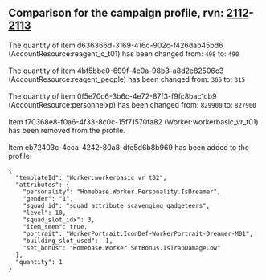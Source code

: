 ## Comparison for the campaign profile, rvn: [2112](https://github.com/PRO100KatYT/FortniteProfileRevisions/tree/main/profiles/campaign/2112%20campaign.json)-[2113](https://github.com/PRO100KatYT/FortniteProfileRevisions/tree/main/profiles/campaign/2113%20campaign.json)

The quantity of item d636366d-3169-416c-902c-f426dab45bd6 (AccountResource:reagent_c_t01) has been changed from: `498` to: `490`
<br><br>
The quantity of item 4bf5bbe0-699f-4c0a-98b3-a8d2e82506c3 (AccountResource:reagent_people) has been changed from: `365` to: `315`
<br><br>
The quantity of item 0f5e70c6-3b6c-4e72-87f3-f9fc8bac1cb9 (AccountResource:personnelxp) has been changed from: `829900` to: `827900`
<br><br>
Item f70368e8-f0a6-4f33-8c0c-15f71570fa82 (Worker:workerbasic_vr_t01) has been removed from the profile.
<br><br>
Item eb72403c-4cca-4242-80a8-dfe5d6b8b969 has been added to the profile:

```
{
  "templateId": "Worker:workerbasic_vr_t02",
  "attributes": {
    "personality": "Homebase.Worker.Personality.IsDreamer",
    "gender": "1",
    "squad_id": "squad_attribute_scavenging_gadgeteers",
    "level": 10,
    "squad_slot_idx": 3,
    "item_seen": true,
    "portrait": "WorkerPortrait:IconDef-WorkerPortrait-Dreamer-M01",
    "building_slot_used": -1,
    "set_bonus": "Homebase.Worker.SetBonus.IsTrapDamageLow"
  },
  "quantity": 1
}
```

<br><br>
